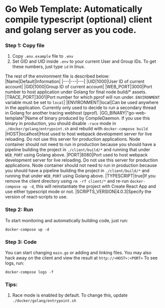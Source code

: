 # Go Web Template: Automatically compile typescript (optional) client and golang server as you code.
### Step 1: Copy file

1. Copy `.env.example` file to `.env` 
2. Set GID and UID inside `.env` to your current User and Group IDs. To get these numbers, just type `id` in linux.

The rest of the environment file is described below:
|Name|Default|Information|
|---|---|---|
|UID|1000|User ID of current account|
|GID|1000|Group ID of current account|
|WEB_PORT|3000|Port number to host application under Golang for final node build/* assets.
|TRACE_PORT|3001|Port number for which pprof will run under. `ENVIRONMENT` variable must be set to `local`|
|ENVIRONMENT|local|Can be used anywhere in the application. Currently only used to decide to run a secondary thread in Golang for another tracing webhost (pprof).
|GO_BINARY|"go-web-template"|Name of binary produced by CompileDaemon. If you use this binary in production, you should disable `-race` mode in `./docker/golang/entrypoint.sh` and rebuild with `docker-compose build`
|HOST|localhost|Host used to host webpack development server for live reloading. Do not use this server for production applications. Node container should not need to run in production because you should have a pipeline building the project in `./client/build/*` and running that under `WEB_PORT` using Golang above.
|PORT|8080|Port used to host webpack development server for live reloading. Do not use this server for production applications. Node container should not need to run in production because you should have a pipeline building the project in `./client/build/*` and running that under `WEB_PORT` using Golang above.
|TYPESCRIPT|true|If you remove the client directory using `rm -rf client/*` and re-run `docker-compose up -d`, this will reinstantiate the project with Create React App and use either typescript mode or not.
|SCRIPTS_VERSION|4.0.3|Specify the version of react-scripts to use.


### Step 2: Run
To start monitoring and automatically building code, just run:
```
docker-compose up -d
```

### Step 3: Code
You can start changing `main.go` or adding and linking files. You may also hack away on the client and view the result at `http://<HOST>:<PORT>` To see logs, run:
```
docker-compose logs -f
```

### Tips:
1. Race mode is enabled by default. To change this, update `./docker/golang/entrypoint.sh`